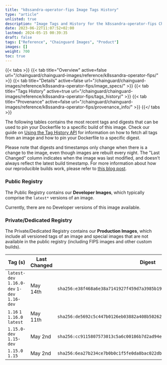 ```yaml
---
title: "k8ssandra-operator-fips Image Tags History"
type: "article"
unlisted: true
description: "Image Tags and History for the k8ssandra-operator-fips Chainguard Image"
date: 2023-06-22T11:07:52+02:00
lastmod: 2024-05-15 00:39:35
draft: false
tags: ["Reference", "Chainguard Images", "Product"]
images: []
weight: 700
toc: true
---
```


{{< tabs >}}
{{< tab title="Overview" active=false url="/chainguard/chainguard-images/reference/k8ssandra-operator-fips/" >}}
{{< tab title="Details" active=false url="/chainguard/chainguard-images/reference/k8ssandra-operator-fips/image_specs/" >}}
{{< tab title="Tags History" active=true url="/chainguard/chainguard-images/reference/k8ssandra-operator-fips/tags_history/" >}}
{{< tab title="Provenance" active=false url="/chainguard/chainguard-images/reference/k8ssandra-operator-fips/provenance_info/" >}}
{{</ tabs >}}

The following tables contains the most recent tags and digests that can be used to pin your Dockerfile to a specific build of this image. Check our guide on [Using the Tag History API](/chainguard/chainguard-images/using-the-tag-history-api/) for information on how to fetch all tags from an image and how to pin your Dockerfile to a specific digest.

Please note that digests and timestamps only change when there is a change to the image, even though images are rebuilt every night. The "Last Changed" column indicates when the image was last modified, and doesn't always reflect the latest build timestamp. For more information about how our reproducible builds work, please refer to [this blog post](https://www.chainguard.dev/unchained/reproducing-chainguards-reproducible-image-builds).

### Public Registry
The Public Registry contains our **Developer Images**, which typically comprise the `latest*` versions of an image.

Currently, there are no Developer versions of this image available.

### Private/Dedicated Registry
The Private/Dedicated Registry contains our **Production Images**, which include all versioned tags of an image and special images that are not available in the public registry (including FIPS images and other custom builds).

| Tag (s)                                       | Last Changed | Digest                                                                    |
|-----------------------------------------------|--------------|---------------------------------------------------------------------------|
|  `latest-dev` `1.16.0-dev` `1-dev` `1.16-dev` | May 14th     | `sha256:e38f468a6e38a7141927f459d7a3985b1955b49416a25c4a5f6ef142362aab08` |
|  `1.16` `1` `1.16.0` `latest`                 | May 11th     | `sha256:de5692c5c447b0126eb03882a408b50262fc6a91116956d8ebd40bc94795d6b9` |
|  `1.15.0-dev` `1.15-dev`                      | May 2nd      | `sha256:cc9115807573013c5a6c00186b7d2ad94e2206416939fc9be1ee3fd345b3c3ef` |
|  `1.15.0` `1.15`                              | May 2nd      | `sha256:6ea27b234ce7b0b0c1f5fe0da8bac022dbed91729598c86dc8e2ba8a48663eaa` |

